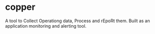 # copper
A tool to Collect Operationg data, Process and rEpoRt them. Built as an application monitoring and alerting tool.
